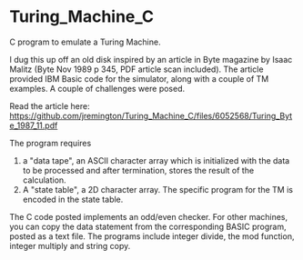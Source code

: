 # Turing_Machine_C

C program to emulate a Turing Machine. 

I dug this up off an old disk inspired by an article in Byte magazine by Isaac Malitz (Byte Nov 1989 p 345, PDF article scan included). The article provided IBM Basic code for the simulator, along with a couple of TM examples. A couple of challenges were posed.

Read the article here: https://github.com/jremington/Turing_Machine_C/files/6052568/Turing_Byte_1987_11.pdf

The program requires 

1. a "data tape", an ASCII character array which is initialized with the data to be processed and after termination, stores the result of the calculation.
2. A "state table", a 2D character array. The specific program for the TM is encoded in the state table.

The C code posted implements an odd/even checker. For other machines, you can copy the data statement from the corresponding BASIC program, posted as a text file.
The programs include integer divide, the mod function, integer multiply and string copy.
